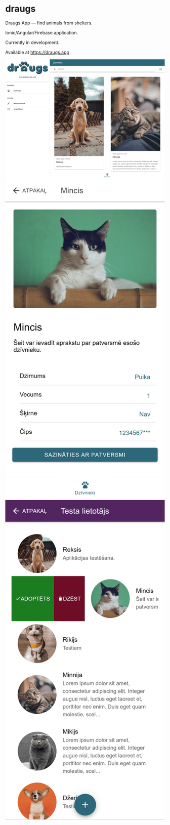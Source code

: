 # draugs
Draugs App — find animals from shelters.

Ionic/Angular/Firebase application.

Currently in development.

Available at https://draugs.app


![Screenshot](https://raw.githubusercontent.com/armn/draugs/master/screenshots/draugs.app_app_animals(iPad%20Pro)-min.png)
![Screenshot](https://raw.githubusercontent.com/armn/draugs/master/screenshots/draugs.app_app_animals(Pixel%202%20XL)%20(1)-min.png)
![Screenshot](https://raw.githubusercontent.com/armn/draugs/master/screenshots/draugs.app_app_animals(Pixel%202%20XL)%20(5)-min.png)
